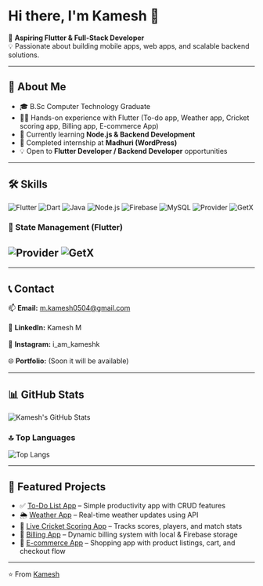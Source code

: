 # Hi there, I'm Kamesh 👋  

🎯 **Aspiring Flutter & Full-Stack Developer**  
💡 Passionate about building mobile apps, web apps, and scalable backend solutions.  

---

## 🚀 About Me  
- 🎓 B.Sc Computer Technology Graduate  
- 🧑‍💻 Hands-on experience with Flutter (To-do app, Weather app, Cricket scoring app, Billing app, E-commerce App)  
- 🌱 Currently learning **Node.js & Backend Development**  
- 💼 Completed internship at **Madhuri (WordPress)**  
- 💡 Open to **Flutter Developer / Backend Developer** opportunities  

---

## 🛠️ Skills  
![Flutter](https://img.shields.io/badge/Flutter-02569B?style=for-the-badge&logo=flutter&logoColor=white) ![Dart](https://img.shields.io/badge/Dart-0175C2?style=for-the-badge&logo=dart&logoColor=white) ![Java](https://img.shields.io/badge/Java-007396?style=for-the-badge&logo=java&logoColor=white) ![Node.js](https://img.shields.io/badge/Node.js-339933?style=for-the-badge&logo=node.js&logoColor=white) ![Firebase](https://img.shields.io/badge/Firebase-FFCA28?style=for-the-badge&logo=firebase&logoColor=black) ![MySQL](https://img.shields.io/badge/MySQL-4479A1?style=for-the-badge&logo=mysql&logoColor=white) ![Provider](https://img.shields.io/badge/Provider-2196F3?style=for-the-badge&logo=flutter&logoColor=white) ![GetX](https://img.shields.io/badge/GetX-5A2D81?style=for-the-badge&logo=flutter&logoColor=white) 

### 🔧 State Management (Flutter)  
![Provider](https://img.shields.io/badge/Provider-2196F3?style=for-the-badge&logo=flutter&logoColor=white) ![GetX](https://img.shields.io/badge/GetX-5A2D81?style=for-the-badge&logo=flutter&logoColor=white)    
---

---

## 📞 Contact  

📫 **Email:** m.kamesh0504@gmail.com <br>  
🔗 **LinkedIn:** Kamesh M <br>  
📱 **Instagram:** i_am_kameshk <br>  
🌐 **Portfolio:** (Soon it will be available)  

---





## 📊 GitHub Stats  
![Kamesh's GitHub Stats](https://github-readme-stats.vercel.app/api?username=Kamesh-m&show_icons=true&theme=radical)  

### 🔝 Top Languages  
![Top Langs](https://github-readme-stats.vercel.app/api/top-langs/?username=Kamesh-m&layout=compact&theme=radical)  

---

## 📂 Featured Projects  
- ✅ [To-Do List App](#) – Simple productivity app with CRUD features  
- 🌦️ [Weather App](#) – Real-time weather updates using API  
- 🏏 [Live Cricket Scoring App](#) – Tracks scores, players, and match stats  
- 🧾 [Billing App](#) – Dynamic billing system with local & Firebase storage  
- 🛒 [E-commerce App](#) – Shopping app with product listings, cart, and checkout flow  

---
⭐️ From [Kamesh](https://github.com/Kamesh-m)

